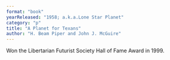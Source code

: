 ```yaml
---
format: "book"
yearReleased: "1958; a.k.a.Lone Star Planet"
category: "p"
title: "A Planet for Texans"
author: "H. Beam Piper and John J. McGuire"
---
```

Won the Libertarian Futurist Society Hall of Fame Award in  1999.